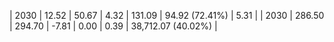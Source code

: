 | 2030 | 12.52 | 50.67 |  4.32 | 131.09 | 94.92 (72.41%) | 5.31 |
| 2030 | 286.50 | 294.70 | -7.81 | 0.00 | 0.39 | 38,712.07 (40.02%) |
